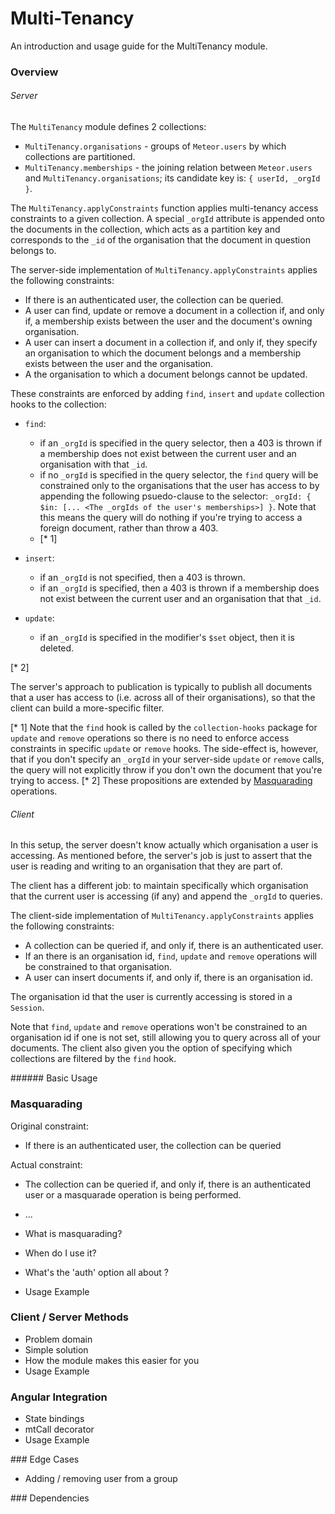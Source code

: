 
# Multi-Tenancy

An introduction and usage guide for the MultiTenancy module.

### Overview

###### Server

The `MultiTenancy` module defines 2 collections:

- `MultiTenancy.organisations` - groups of `Meteor.users` by which collections are partitioned.
- `MultiTenancy.memberships` - the joining relation between `Meteor.users` and `MultiTenancy.organisations`; its candidate key is: `{ userId, _orgId }`.

The `MultiTenancy.applyConstraints` function applies multi-tenancy access constraints to a given collection. A special `_orgId` attribute is appended onto the documents in the collection, which acts as a partition key and corresponds to the `_id` of the organisation that the document in question belongs to.

The server-side implementation of `MultiTenancy.applyConstraints` applies the following constraints:

- If there is an authenticated user, the collection can be queried.
- A user can find, update or remove a document in a collection if, and only if, a membership exists between the user and the document's owning organisation.
- A user can insert a document in a collection if, and only if, they specify an organisation to which the document belongs and a membership exists between the user and the organisation.
- A the organisation to which a document belongs cannot be updated.

These constraints are enforced by adding `find`, `insert` and `update` collection hooks to the collection:

- `find`:

  - if an `_orgId` is specified in the query selector, then a 403 is thrown if a membership does not exist between the current user and an organisation with that `_id`.
  - if no `_orgId` is specified in the query selector, the `find` query will be constrained only to the organisations that the user has access to by appending the following psuedo-clause to the selector: `_orgId: { $in: [... <The _orgIds of the user's memberships>] }`. Note that this means the query will do nothing if you're trying to access a foreign document, rather than throw a 403.
  - [* 1]

- `insert`:

  - if an `_orgId` is not specified, then a 403 is thrown.
  - if an `_orgId` is specified, then a 403 is thrown if a membership does not exist between the current user and an organisation that that `_id`.

- `update`:

  - if an `_orgId` is specified in the modifier's `$set` object, then it is deleted.

[* 2]

The server's approach to publication is typically to publish all documents that a user has access to (i.e. across all of their organisations), so that the client can build a more-specific filter.


[* 1] Note that the `find` hook is called by the `collection-hooks` package for `update` and `remove` operations so there is no need to enforce access constraints in specific `update` or `remove` hooks. The side-effect is, however, that if you don't specify an `_orgId` in your server-side `update` or `remove` calls, the query will not explicitly throw if you don't own the document that you're trying to access.
[* 2] These propositions are extended by <a href="### Masquarading">Masquarading</a> operations.


###### Client

In this setup, the server doesn't know actually which organisation a user is accessing. As mentioned before, the server's job is just to assert that the user is reading and writing to an organisation that they are part of.

The client has a different job: to maintain specifically which organisation that the current user is accessing (if any) and append the `_orgId` to queries.

The client-side implementation of `MultiTenancy.applyConstraints` applies the following constraints:

- A collection can be queried if, and only if, there is an authenticated user.
- If an there is an organisation id, `find`, `update` and `remove` operations will be constrained to that organisation.
- A user can insert documents if, and only if, there is an organisation id.

The organisation id that the user is currently accessing is stored in a `Session`.

Note that `find`, `update` and `remove` operations won't be constrained to an organisation id if one is not set, still allowing you to query across all of your documents. The client also given you the option of specifying which collections are filtered by the `find` hook.

###### Basic Usage



### Masquarading

Original constraint:

- If there is an authenticated user, the collection can be queried

Actual constraint:

- The collection can be queried if, and only if, there is an authenticated user or a masquarade operation is being performed.
- ...


- What is masquarading?
- When do I use it?
- What's the 'auth' option all about ?
- Usage Example

### Client / Server Methods

- Problem domain
- Simple solution
- How the module makes this easier for you
- Usage Example

### Angular Integration

- State bindings
- mtCall decorator
- Usage Example

### Edge Cases

- Adding / removing user from a group

### Dependencies
